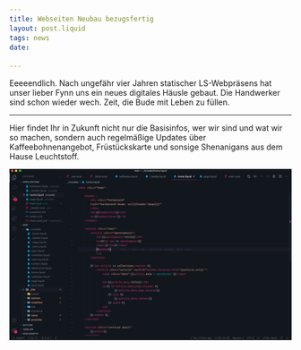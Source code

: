 ```yaml
---
title: Webseiten Neubau bezugsfertig
layout: post.liquid
tags: news
date: 

---
```

Eeeeendlich. Nach ungefähr vier Jahren statischer LS-Webpräsens hat unser lieber Fynn uns ein neues digitales Häusle gebaut. Die Handwerker sind schon wieder wech. Zeit, die Bude mit Leben zu füllen.

***

Hier findet Ihr in Zukunft nicht nur die Basisinfos, wer wir sind und wat wir so machen, sondern auch regelmäßige Updates über Kaffeebohnenangebot, Früstückskarte und sonsige Shenanigans aus dem Hause Leuchtstoff.

![](/assets/images/fynn-code26-09-20-at-3-09-pm.jpg)